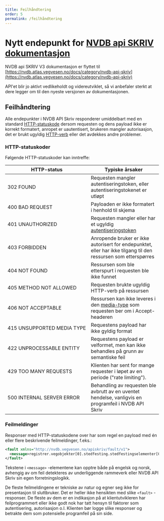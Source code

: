 ```yaml
---
title: Feilhåndtering
order: 5
permalink: /feilhåndtering
---
```


# Nytt endepunkt for [NVDB api SKRIV dokumentasjon](https://nvdb.atlas.vegvesen.no/docs/category/nvdb-api-skriv)

NVDB api SKRIV V3 dokumentasjon er flyttet til [https://nvdb.atlas.vegvesen.no/docs/category/nvdb-api-skriv](https://nvdb.atlas.vegvesen.no/docs/category/nvdb-api-skriv)

API'et blir jo aktivt vedlikeholdt og videreutviklet, så vi anbefaler sterkt at dere legger om til den nyeste versjonen av dokumentasjonen. 

## Feilhåndtering

Alle endepunkter i NVDB API Skriv responderer umiddelbart med en standard [HTTP-statuskode](https://en.wikipedia.org/wiki/List_of_HTTP_status_codes)
dersom requesten og dens payload ikke er korrekt formatert, anropet er uautentisert, brukeren mangler autorisasjon, det er brukt ugyldig [HTTP-verb](https://en.wikipedia.org/wiki/Hypertext_Transfer_Protocol#Request_methods)
eller det avdekkes andre problemer.

### HTTP-statuskoder

Følgende HTTP-statuskoder kan inntreffe:

HTTP-status|Typiske årsaker
-|-
302&nbsp;FOUND|Requesten mangler autentiseringstoken, eller autentiseringstokenet er utløpt
400&nbsp;BAD&nbsp;REQUEST|Payloaden er ikke formatert i henhold til skjema
401&nbsp;UNAUTHORIZED|Requesten mangler eller har et ugyldig [autentiseringstoken](autentisering.md)
403&nbsp;FORBIDDEN|Anropende bruker er ikke autorisert for endepunktet, eller har ikke tilgang til den ressursen som etterspørres
404&nbsp;NOT&nbsp;FOUND|Ressursen som ble etterspurt i requesten ble ikke funnet
405&nbsp;METHOD&nbsp;NOT&nbsp;ALLOWED|Requesten brukte ugyldig HTTP-verb på ressursen
406&nbsp;NOT&nbsp;ACCEPTABLE|Ressursen kan ikke leveres i den [media-type](http://www.iana.org/assignments/media-types/media-types.xhtml) som requesten ber om i Accept-headeren
415&nbsp;UNSUPPORTED&nbsp;MEDIA&nbsp;TYPE|Requestens payload har ikke gyldig format
422&nbsp;UNPROCESSABLE&nbsp;ENTITY|Requestens payload er velformet, men kan ikke behandles på grunn av semantiske feil
429&nbsp;TOO&nbsp;MANY&nbsp;REQUESTS|Klienten har sent for mange requester i løpet av en periode ("rate limiting").
500&nbsp;INTERNAL&nbsp;SERVER&nbsp;ERROR|Behandling av requesten ble avbrutt av en uventet hendelse, vanligvis en programfeil i NVDB API Skriv

### Feilmeldinger

Responser med HTTP-statuskodene over har som regel en payload med én eller flere beskrivende feilmeldinger, f.eks.:

```xml
<fault xmlns="http://nvdb.vegvesen.no/apiskriv/fault/v1">
  <message>registrer.vegobjekter[0].stedfesting.stedfestingselementer[0]: Fra må være mindre enn til</message>
</fault>
```

Tekstene i ```<message>``` -elementene kan opptre både på engelsk og norsk, avhengig av om feil detekteres av underliggende rammeverk
eller NVDB API Skriv sin egen forretningslogikk.

De fleste feilmeldingene er tekniske av natur og egner seg ikke for presentasjon
til sluttbruker. Det er heller ikke hensikten med slike ```<fault>``` - responser. De fleste av dem er en indikasjon på
at klientutvikleren har feilprogrammert eller ikke godt nok har tatt hensyn til faktorer som autentisering, autorisasjon o.l.
Klienten bør logge slike responser og betrakte dem som potensielle programfeil på sin side.
